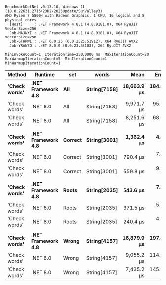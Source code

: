 ```

BenchmarkDotNet v0.13.10, Windows 11 (10.0.22631.2715/23H2/2023Update/SunValley3)
AMD Ryzen 7 5800H with Radeon Graphics, 1 CPU, 16 logical and 8 physical cores
  [Host]     : .NET Framework 4.8.1 (4.8.9181.0), X64 RyuJIT VectorSize=256
  Job-MAJNXI : .NET Framework 4.8.1 (4.8.9181.0), X64 RyuJIT VectorSize=256
  Job-GTHRWI : .NET 6.0.25 (6.0.2523.51912), X64 RyuJIT AVX2
  Job-YRAWZO : .NET 8.0.0 (8.0.23.53103), X64 RyuJIT AVX2

MinInvokeCount=1  IterationTime=250.0000 ms  MaxIterationCount=20  
MaxWarmupIterationCount=5  MinIterationCount=1  MinWarmupIterationCount=1  

```
| Method        | Runtime            | set     | words        | Mean        | Error     | StdDev   | Min         | Max         | Median      | Ratio | RatioSD |
|-------------- |------------------- |-------- |------------- |------------:|----------:|---------:|------------:|------------:|------------:|------:|--------:|
| **&#39;Check words&#39;** | **.NET Framework 4.8** | **All**     | **String[7158]** | **18,663.9 μs** | **184.01 μs** | **28.48 μs** | **18,630.3 μs** | **18,699.8 μs** | **18,662.7 μs** |  **1.87** |    **0.00** |
| &#39;Check words&#39; | .NET 6.0           | All     | String[7158] |  9,971.7 μs |  95.75 μs | 14.82 μs |  9,954.1 μs |  9,988.4 μs |  9,972.1 μs |  1.00 |    0.00 |
| &#39;Check words&#39; | .NET 8.0           | All     | String[7158] |  8,251.6 μs |  68.08 μs | 10.54 μs |  8,238.3 μs |  8,260.5 μs |  8,253.8 μs |  0.83 |    0.00 |
|               |                    |         |              |             |           |          |             |             |             |       |         |
| **&#39;Check words&#39;** | **.NET Framework 4.8** | **Correct** | **String[3001]** |  **1,362.4 μs** |   **4.86 μs** |  **0.27 μs** |  **1,362.1 μs** |  **1,362.6 μs** |  **1,362.5 μs** |  **1.72** |    **0.00** |
| &#39;Check words&#39; | .NET 6.0           | Correct | String[3001] |    790.4 μs |   7.44 μs |  1.15 μs |    789.1 μs |    791.6 μs |    790.5 μs |  1.00 |    0.00 |
| &#39;Check words&#39; | .NET 8.0           | Correct | String[3001] |    559.8 μs |   9.92 μs |  1.54 μs |    558.3 μs |    561.2 μs |    559.9 μs |  0.71 |    0.00 |
|               |                    |         |              |             |           |          |             |             |             |       |         |
| **&#39;Check words&#39;** | **.NET Framework 4.8** | **Roots**   | **String[2035]** |    **543.6 μs** |   **7.79 μs** |  **2.78 μs** |    **538.9 μs** |    **546.8 μs** |    **544.2 μs** |  **1.46** |    **0.01** |
| &#39;Check words&#39; | .NET 6.0           | Roots   | String[2035] |    371.5 μs |   5.84 μs |  2.08 μs |    368.5 μs |    373.8 μs |    372.2 μs |  1.00 |    0.00 |
| &#39;Check words&#39; | .NET 8.0           | Roots   | String[2035] |    240.4 μs |   4.48 μs |  0.69 μs |    239.4 μs |    240.9 μs |    240.7 μs |  0.65 |    0.00 |
|               |                    |         |              |             |           |          |             |             |             |       |         |
| **&#39;Check words&#39;** | **.NET Framework 4.8** | **Wrong**   | **String[4157]** | **16,879.9 μs** | **197.44 μs** | **30.55 μs** | **16,859.7 μs** | **16,924.4 μs** | **16,867.8 μs** |  **1.86** |    **0.00** |
| &#39;Check words&#39; | .NET 6.0           | Wrong   | String[4157] |  9,055.2 μs | 114.91 μs |  6.30 μs |  9,049.1 μs |  9,061.7 μs |  9,054.8 μs |  1.00 |    0.00 |
| &#39;Check words&#39; | .NET 8.0           | Wrong   | String[4157] |  7,435.2 μs | 145.92 μs | 96.52 μs |  7,326.3 μs |  7,625.8 μs |  7,433.6 μs |  0.82 |    0.02 |

